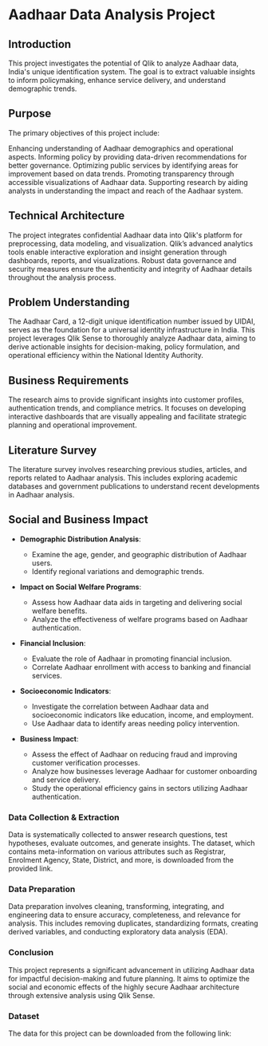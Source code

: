 # Aadhaar Data Analysis Project
## Introduction

This project investigates the potential of Qlik to analyze Aadhaar data, India's unique identification system. The goal is to extract valuable insights to inform policymaking, enhance service delivery, and understand demographic trends.

## Purpose
The primary objectives of this project include:

Enhancing understanding of Aadhaar demographics and operational aspects.
Informing policy by providing data-driven recommendations for better governance.
Optimizing public services by identifying areas for improvement based on data trends.
Promoting transparency through accessible visualizations of Aadhaar data.
Supporting research by aiding analysts in understanding the impact and reach of the Aadhaar system.
## Technical Architecture
The project integrates confidential Aadhaar data into Qlik's platform for preprocessing, data modeling, and visualization. Qlik’s advanced analytics tools enable interactive exploration and insight generation through dashboards, reports, and visualizations. Robust data governance and security measures ensure the authenticity and integrity of Aadhaar details throughout the analysis process.

## Problem Understanding
The Aadhaar Card, a 12-digit unique identification number issued by UIDAI, serves as the foundation for a universal identity infrastructure in India. This project leverages Qlik Sense to thoroughly analyze Aadhaar data, aiming to derive actionable insights for decision-making, policy formulation, and operational efficiency within the National Identity Authority.

## Business Requirements
The research aims to provide significant insights into customer profiles, authentication trends, and compliance metrics. It focuses on developing interactive dashboards that are visually appealing and facilitate strategic planning and operational improvement.

## Literature Survey
The literature survey involves researching previous studies, articles, and reports related to Aadhaar analysis. This includes exploring academic databases and government publications to understand recent developments in Aadhaar analysis.

## Social and Business Impact

- **Demographic Distribution Analysis**:
  - Examine the age, gender, and geographic distribution of Aadhaar users.
  - Identify regional variations and demographic trends.

- **Impact on Social Welfare Programs**:
  - Assess how Aadhaar data aids in targeting and delivering social welfare benefits.
  - Analyze the effectiveness of welfare programs based on Aadhaar authentication.

- **Financial Inclusion**:
  - Evaluate the role of Aadhaar in promoting financial inclusion.
  - Correlate Aadhaar enrollment with access to banking and financial services.

- **Socioeconomic Indicators**:
  - Investigate the correlation between Aadhaar data and socioeconomic indicators like education, income, and employment.
  - Use Aadhaar data to identify areas needing policy intervention.

- **Business Impact**:
  - Assess the effect of Aadhaar on reducing fraud and improving customer verification processes.
  - Analyze how businesses leverage Aadhaar for customer onboarding and service delivery.
  - Study the operational efficiency gains in sectors utilizing Aadhaar authentication.

### Data Collection & Extraction
Data is systematically collected to answer research questions, test hypotheses, evaluate outcomes, and generate insights. The dataset, which contains meta-information on various attributes such as Registrar, Enrolment Agency, State, District, and more, is downloaded from the provided link.

### Data Preparation
Data preparation involves cleaning, transforming, integrating, and engineering data to ensure accuracy, completeness, and relevance for analysis. This includes removing duplicates, standardizing formats, creating derived variables, and conducting exploratory data analysis (EDA).

### Conclusion
This project represents a significant advancement in utilizing Aadhaar data for impactful decision-making and future planning. It aims to optimize the social and economic effects of the highly secure Aadhaar architecture through extensive analysis using Qlik Sense.

### Dataset
The data for this project can be downloaded from the following link:
